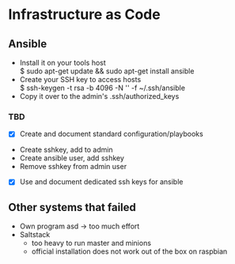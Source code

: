# Infrastructure as Code

## Ansible
- Install it on your tools host  
$ sudo apt-get update && sudo apt-get install ansible  
- Create your SSH key to access hosts  
$ ssh-keygen -t rsa -b 4096 -N '' -f ~/.ssh/ansible
- Copy it over to the admin's .ssh/authorized_keys

### TBD
- [x] Create and document standard configuration/playbooks
 - Create sshkey, add to admin
 - Create ansible user, add sshkey
 - Remove sshkey from admin user
- [x] Use and document dedicated ssh keys for ansible

## Other systems that failed
- Own program asd -> too much effort
- Saltstack 
  - too heavy to run master and minions
  - official installation does not work out of the box on raspbian
